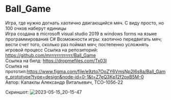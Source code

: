 # Ball_Game
Игра, где нужно догнать хаотично двигающийся мяч. С виду просто, но 100 очков наберут единицы <br>
Игра создана в microsoft visual studio 2019 в windows forms на языке программирования C#
Возможности игры: хаотично передвигать мяч; вести счет того, сколько раз поймал мяч; постепенно усложнять игровой процесс
Ссылка на репозиторий: https://github.com/mrrrrrrrrrrrrr/Ball_Game <br>
Ссылка на билд: https://dropmefiles.com/Tx03l <br>
Ссылка на прототип:https://www.figma.com/file/e9ztq7OoZY6VmsNp2l6s8a/Ball_Game_prototype?type=design&node-id=0-1&t=Z7eQ3Kp12f2pxB5M-0 <br>
Автор: Капаклы Александр Витальевич, ТСО-105б-22 <br>

Cкриншот:
![2023-05-15_20-15-47](https://github.com/mrrrrrrrrrrrrr/Ball_Game/assets/112934664/41940069-815c-44f4-8982-67f076e00ce1)
